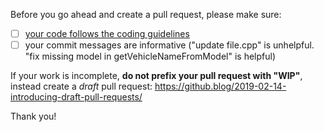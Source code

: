 Before you go ahead and create a pull request, please make sure:

* [ ] [your code follows the coding guidelines](https://wiki.multitheftauto.com/index.php?title=Coding_guidelines)
* [ ] your commit messages are informative ("update file.cpp" is unhelpful. "fix missing model in getVehicleNameFromModel" is helpful)

If your work is incomplete, **do not prefix your pull request with "WIP"**, instead
create a _draft_ pull request: https://github.blog/2019-02-14-introducing-draft-pull-requests/

Thank you!
